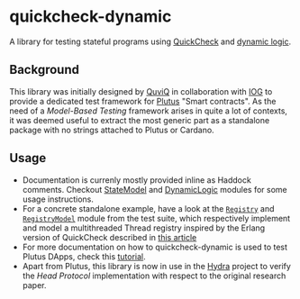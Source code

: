 # quickcheck-dynamic

A library for testing stateful programs using [QuickCheck](https://hackage.haskell.org/package/QuickCheck) and [dynamic logic](https://en.wikipedia.org/wiki/Dynamic_logic_(modal_logic)).

## Background

This library was initially designed by [QuviQ](http://www.quviq.com/) in collaboration with
[IOG](https://iohk.io/) to provide a dedicated test framework for [Plutus](https://docs.cardano.org/plutus/learn-about-plutus) "Smart
contracts". As the need of a _Model-Based Testing_ framework arises in
quite a lot of contexts, it was deemed useful to extract the most
generic part as a standalone package with no strings attached to
Plutus or Cardano.

## Usage

* Documentation is currenly mostly provided inline as Haddock
  comments. Checkout [StateModel](https://hackage.haskell.org/package/quickcheck-dynamic/docs/src/Test.QuickCheck.StateModel.html)
  and [DynamicLogic](https://hackage.haskell.org/package/quickcheck-dynamic/docs/Test-QuickCheck-DynamicLogic.html) modules for
  some usage instructions.
* For a concrete standalone example, have a look at the [`Registry`](https://github.com/input-output-hk/quickcheck-dynamic/blob/main/quickcheck-dynamic/test/Spec/DynamicLogic/Registry.hs) and [`RegistryModel`](https://github.com/input-output-hk/quickcheck-dynamic/blob/main/quickcheck-dynamic/test/Spec/DynamicLogic/RegistryModel.hs) module from the test suite, which respectively implement and model a multithreaded Thread registry inspired by the Erlang version of QuickCheck described in [this article](https://mengwangoxf.github.io/Papers/Erlang18.pdf)
* For more documentation on how to quickcheck-dynamic is used to test
  Plutus DApps, check this
  [tutorial](https://plutus-apps.readthedocs.io/en/latest/plutus/tutorials/contract-models.html).
* Apart from Plutus, this library is now in use in the
  [Hydra](https://github.com/input-output-hk/hydra-poc) project to
  verify the _Head Protocol_ implementation with respect to the
  original research paper.
